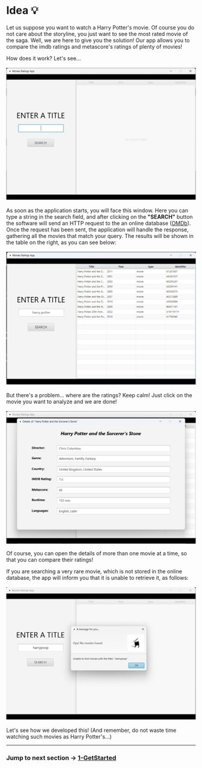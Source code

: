 # Idea 💡

Let us suppose you want to watch a Harry Potter's movie. Of course you do not care about the storyline, 
you just want to see the most rated movie of the saga. Well, we are here to give you the solution!
Our app allows you to compare the imdb ratings and metascore's ratings of plenty of movies!

How does it work? Let's see...
<br/><br/>
![first window](images/Screen_before_search.png)
<br/><br/>
As soon as the application starts, you will face this window. Here you can type a string in the search field, and after clicking on the <b>"SEARCH"</b> button the software will send an HTTP request to the an online database ([OMDb](https://www.omdbapi.com/)). 
Once the request has been sent, the application will handle the response, gathering all the movies that match your query. The results will be shown in the table on the right, as you can see below:
<br/><br/>
![window after searching](images/Screen_after_search.png)
<br/><br/>
But there's a problem... where are the ratings? Keep calm! 
Just click on the movie you want to analyze and we are done!
<br/><br/>
![window after clicking a film](images/Screen_after_detailed_search.png)

Of course, you can open the details of more than one movie at a time, so that you can compare their ratings!

If you are searching a very rare movie, which is not stored in the online database, the app will inform you that it is unable to retrieve it, as follows:
<br/><br/>
![window after failed research](images/No_movies_screen.png)
<br/><br/>
Let's see how we developed this! (And remember, do not waste time watching such movies as Harry Potter's...)

---

### Jump to next section → [1-GetStarted](1-GetStarted.md)